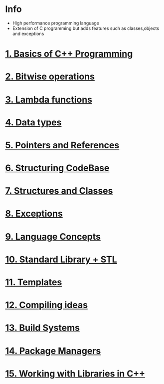 # Info
- High performance programming language
- Extension of C programming but adds features such as classes,objects and exceptions
# [1. Basics of C++ Programming](./1-basics-of-cpp.md)
# [2. Bitwise operations](./2-Bitwise-operations.md)
# [3. Lambda functions](./3-Lambda.md)
# [4. Data types](./4-Data-types.md)
# [5. Pointers and References](./5-Pointers-and-references.md)
# [6. Structuring CodeBase](./6-Structuring-code-base.md)
# [7. Structures and Classes](./7-Structures-and-classes.md)
# [8. Exceptions](./8-Exceptions.md)
# [9. Language Concepts](./9-Language-concepts.md)
# [10. Standard Library + STL](./10-Standard-library-p-stl.md)
# [11. Templates](./11-Templates.md)
# [12. Compiling ideas](./12-Compiling.md)
# [13. Build Systems](./13-Build-systems.md)
# [14. Package Managers](./14-Package-Managers.md)
# [15. Working with Libraries in C++](./15-Working-with-libraries.md)